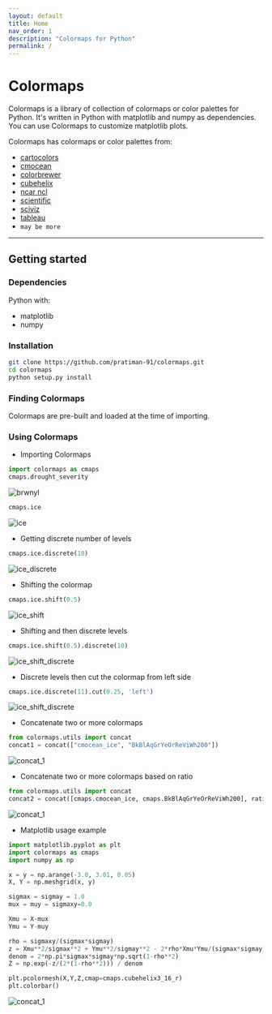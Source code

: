 ```yaml
---
layout: default
title: Home
nav_order: 1
description: "Colormaps for Python"
permalink: /
---
```


# Colormaps
<!--- {: .fs-9 } -->

Colormaps is a library of collection of colormaps or color palettes for Python. It's written in Python with matplotlib and numpy as dependencies. You can use Colormaps to customize matplotlib plots.
<!---{: .fs-6 .fw-300 } -->

Colormaps has colormaps or color palettes from:

- [cartocolors](/colormaps/docs/collections/cartocolors) 
- [cmocean](/colormaps/docs/collections/cmocean)
- [colorbrewer](/colormaps/docs/collections/colorbrewer)
- [cubehelix](/colormaps/docs/collections/cubehelix)
- [ncar ncl](/colormaps/docs/collections/ncar_ncl)
- [scientific](/colormaps/docs/collections/scientific)
- [sciviz](/colormaps/docs/collections/sciviz)
- [tableau](/colormaps/docs/collections/tableau)
- `may be more`

<!---'[Get started now](#getting-started){: .btn .btn-primary .fs-5 .mb-4 .mb-md-0 .mr-2 } [View it on GitHub](https://github.com/pmarsceill/just-the-docs){: .btn .fs-5 .mb-4 .mb-md-0 }' -->

---

## Getting started

### Dependencies

Python with:

- matplotlib
- numpy

### Installation

```bash
git clone https://github.com/pratiman-91/colormaps.git
cd colormaps
python setup.py install
```

### Finding Colormaps

Colormaps are pre-built and loaded at the time of importing. 

### Using Colormaps

- Importing Colormaps

```python
import colormaps as cmaps
cmaps.drought_severity
```

![brwnyl](/assets/images/ncar_ncl/drought_severity.png)

```python
cmaps.ice
```
![ice](/assets/images/cmocean/ice.png)

- Getting discrete number of levels

```python
cmaps.ice.discrete(10)
```

![ice_discrete](/assets/images/demo/ice_discrete_10.png)

- Shifting the colormap

```python
cmaps.ice.shift(0.5)
```

![ice_shift](/assets/images/demo/ice_shift_0_5.png)

- Shifting and then discrete levels

```python
cmaps.ice.shift(0.5).discrete(10)
```

![ice_shift_discrete](/assets/images/demo/ice_shift_0_5_discrete_10.png)

- Discrete levels then cut the colormap from left side

```python
cmaps.ice.discrete(11).cut(0.25, 'left')
```

![ice_shift_discrete](/assets/images/demo/ice_discrete_11_cut_0.25.png)

- Concatenate two or more colormaps

```python
from colormaps.utils import concat
concat1 = concat(["cmocean_ice", "BkBlAqGrYeOrReViWh200"])
```

![concat_1](/assets/images/demo/concat_1.png)

- Concatenate two or more colormaps based on ratio

```python
from colormaps.utils import concat
concat2 = concat([cmaps.cmocean_ice, cmaps.BkBlAqGrYeOrReViWh200], ratios=[0.25,0.75])
```

![concat_1](/assets/images/demo/concat_2.png)

- Matplotlib usage example

```python
import matplotlib.pyplot as plt
import colormaps as cmaps
import numpy as np

x = y = np.arange(-3.0, 3.01, 0.05)
X, Y = np.meshgrid(x, y)

sigmax = sigmay = 1.0
mux = muy = sigmaxy=0.0

Xmu = X-mux
Ymu = Y-muy

rho = sigmaxy/(sigmax*sigmay)
z = Xmu**2/sigmax**2 + Ymu**2/sigmay**2 - 2*rho*Xmu*Ymu/(sigmax*sigmay)
denom = 2*np.pi*sigmax*sigmay*np.sqrt(1-rho**2)
Z = np.exp(-z/(2*(1-rho**2))) / denom

plt.pcolormesh(X,Y,Z,cmap=cmaps.cubehelix3_16_r)
plt.colorbar()
```

![concat_1](/assets/images/demo/matplotlib_1.png)
